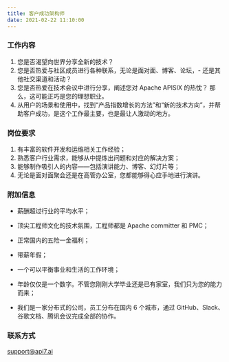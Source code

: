```yaml
---
title: 客户成功架构师
date: 2021-02-22 11:10:00
---
```


### 工作内容

1. 您是否渴望向世界分享全新的技术？
2. 您是否热爱与社区成员进行各种联系，无论是面对面、博客、论坛，- 还是其他社交渠道和活动？
3. 您是否热爱在技术会议中进行分享，阐述您对 Apache APISIX 的热忱？ 那么，这可能正巧是您的理想职业。
4. 从用户的场景和使用中，找到“产品指数增长的方法”和“新的技术方向”，并帮助客户成功，是这个工作最主要，也是最让人激动的地方。

### 岗位要求

1. 有丰富的软件开发和运维相关工作经验；
2. 熟悉客户行业需求，能够从中提炼出问题和对应的解决方案；
3. 能够制作吸引人的内容——包括演讲能力、博客、幻灯片等；
4. 无论是面对面聚会还是在高管办公室，您都能够得心应手地进行演讲。

### 附加信息

- 薪酬超过行业的平均水平；

- 顶尖工程师文化的技术氛围，工程师都是 Apache committer 和 PMC；

- 正常国内的五险一金福利；

- 带薪年假；

- 一个可以平衡事业和生活的工作环境；

- 年龄仅仅是一个数字。不管您刚刚大学毕业还是已有家室，我们只为您的能力而来；

- 我们是一家分布式的公司，员工分布在国内 6 个城市，通过 GitHub、Slack、谷歌文档、腾讯会议完成全部的协作。

### 联系方式

[support@api7.ai](mailto:support@api7.ai)
